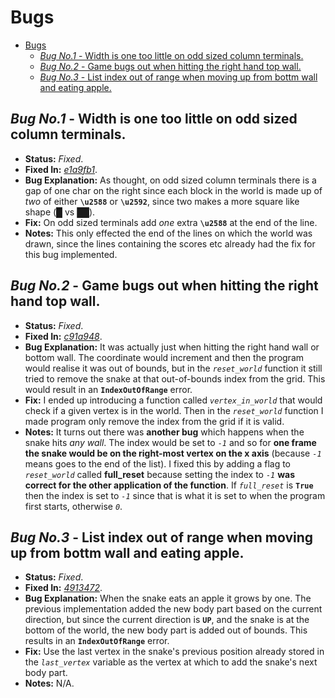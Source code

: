# Bugs

- [Bugs](#bugs)
  - [*Bug No.1* - Width is one too little on odd sized column terminals.](#bug-no1---width-is-one-too-little-on-odd-sized-column-terminals)
  - [*Bug No.2* - Game bugs out when hitting the right hand top wall.](#bug-no2---game-bugs-out-when-hitting-the-right-hand-top-wall)
  - [*Bug No.3* - List index out of range when moving up from bottm wall and eating apple.](#bug-no3---list-index-out-of-range-when-moving-up-from-bottm-wall-and-eating-apple)

## *Bug No.1* - Width is one too little on odd sized column terminals.

* **Status:** *Fixed*.
* **Fixed In:** *[e1a9fb1](https://github.com/skifli/snek/commit/e1a9fb1f93ef2cd946c9ba507b204f1b7f146c3a)*.
* **Bug Explanation:** As thought, on odd sized column terminals there is a gap of one char on the right since each block in the world is made up of *two* of either **`\u2588`** or **`\u2592`**, since two makes a more square like shape (*█* vs *██*).
* **Fix:** On odd sized terminals add *one* extra **`\u2588`** at the end of the line.
* **Notes:** This only effected the end of the lines on which the world was drawn, since the lines containing the scores etc already had the fix for this bug implemented.

## *Bug No.2* - Game bugs out when hitting the right hand top wall.

* **Status:** *Fixed*.
* **Fixed In:** *[c91a948](https://github.com/skifli/snek/commit/c91a948691b26a7b523e59e09240d4f3c104693f)*.
* **Bug Explanation:** It was actually just when hitting the right hand wall or bottom wall. The coordinate would increment and then the program would realise it was out of bounds, but in the *`reset_world`* function it still tried to remove the snake at that out-of-bounds index from the grid. This would result in an **`IndexOutOfRange`** error.
* **Fix:** I ended up introducing a function called *`vertex_in_world`* that would check if a given vertex is in the world. Then in the *`reset_world`* function I made program only remove the index from the grid if it is valid.
* **Notes:** It turns out there was **another bug** which happens when the snake hits *any wall*. The index would be set to *`-1`* and so for **one frame the snake would be on the right-most vertex on the x axis** (because *`-1`* means goes to the end of the list). I fixed this by adding a flag to *`reset_world`* called **full_reset** because setting the index to *`-1`* **was correct for the other application of the function**. If *`full_reset`* is **`True`** then the index is set to *`-1`* since that is what it is set to when the program first starts, otherwise *`0`*.

## *Bug No.3* - List index out of range when moving up from bottm wall and eating apple.

* **Status:** *Fixed*.
* **Fixed In:** *[4913472](https://github.com/skifli/snek/commit/4913472de1045641c3bcbb3c170aca3baecf1b88)*.
* **Bug Explanation:** When the snake eats an apple it grows by one. The previous implementation added the new body part based on the current direction, but since the current direction is **`UP`**, and the snake is at the bottom of the world, the new body part is added out of bounds. This results in an **`IndexOutOfRange`** error.
* **Fix:** Use the last vertex in the snake's previous position already stored in the *`last_vertex`* variable as the vertex at which to add the snake's next body part.
* **Notes:** N/A.